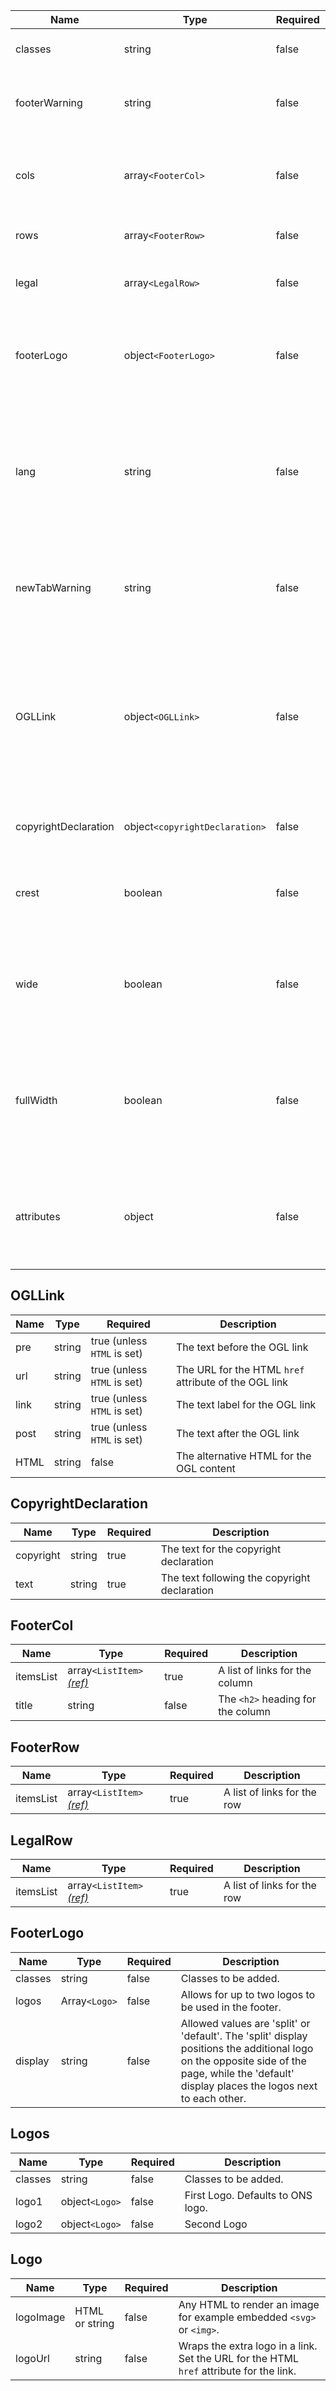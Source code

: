 | Name                 | Type                           | Required | Description                                                                                                                                          |
| -------------------- | ------------------------------ | -------- | ---------------------------------------------------------------------------------------------------------------------------------------------------- |
| classes              | string                         | false    | Classes to add to the footer                                                                                                                         |
| footerWarning        | string                         | false    | The HTML content for the footer warning panel                                                                                                        |
| cols                 | array`<FooterCol>`             | false    | An array of objects for each of the 3 allowed [footer columns](#footercol)                                                                           |
| rows                 | array`<FooterRow>`             | false    | An array for the first [footer row](#footerrow)                                                                                                      |
| legal                | array`<LegalRow>`              | false    | An array of for the [row of legal links](#legalrow)                                                                                                  |
| footerLogo           | object`<FooterLogo>`           | false    | Settings for a [footer logo](#footerLogo) in the footer to override the default ONS logo.                                                            |
| lang                 | string                         | false    | Set the ISO language code for current page to display the correct language ONS logo. Defaults to “en”.                                               |
| newTabWarning        | string                         | false    | Leading line of text to warn users that all footer links will open a new tab                                                                         |
| OGLLink              | object`<OGLLink>`              | false    | An object containing settings for the [Open Government Licence content](#ogllink). Set to “true” to display the default values for English and Welsh |
| copyrightDeclaration | object`<copyrightDeclaration>` | false    | Settings for the [Copyright Declaration](#copyrightdeclaration)                                                                                      |
| crest                | boolean                        | false    | Set to “true” display the UK Royal Coat or Arms in the footer                                                                                        |
| wide                 | boolean                        | false    | Set to “true” to increase the maximum width of the layout container to 1280px                                                                        |
| fullWidth            | boolean                        | false    | Set to “true” to increase the maximum width of the layout container to the full width of the viewport                                                |
| attributes           | object                         | false    | HTML attributes (for example, data attributes) to add to the footer                                                                                  |

## OGLLink

| Name | Type   | Required                    | Description                                           |
| ---- | ------ | --------------------------- | ----------------------------------------------------- |
| pre  | string | true (unless `HTML` is set) | The text before the OGL link                          |
| url  | string | true (unless `HTML` is set) | The URL for the HTML `href` attribute of the OGL link |
| link | string | true (unless `HTML` is set) | The text label for the OGL link                       |
| post | string | true (unless `HTML` is set) | The text after the OGL link                           |
| HTML | string | false                       | The alternative HTML for the OGL content              |

## CopyrightDeclaration

| Name      | Type   | Required | Description                                  |
| --------- | ------ | -------- | -------------------------------------------- |
| copyright | string | true     | The text for the copyright declaration       |
| text      | string | true     | The text following the copyright declaration |

## FooterCol

| Name      | Type                                                        | Required | Description                       |
| --------- | ----------------------------------------------------------- | -------- | --------------------------------- |
| itemsList | array`<ListItem>` [_(ref)_](/foundations/typography/#lists) | true     | A list of links for the column    |
| title     | string                                                      | false    | The `<h2>` heading for the column |

## FooterRow

| Name      | Type                                                        | Required | Description                 |
| --------- | ----------------------------------------------------------- | -------- | --------------------------- |
| itemsList | array`<ListItem>` [_(ref)_](/foundations/typography/#lists) | true     | A list of links for the row |

## LegalRow

| Name      | Type                                                        | Required | Description                 |
| --------- | ----------------------------------------------------------- | -------- | --------------------------- |
| itemsList | array`<ListItem>` [_(ref)_](/foundations/typography/#lists) | true     | A list of links for the row |

## FooterLogo

| Name    | Type          | Required | Description                                                                                                                                                                                   |
| ------- | ------------- | -------- | --------------------------------------------------------------------------------------------------------------------------------------------------------------------------------------------- |
| classes | string        | false    | Classes to be added.                                                                                                                                                                          |
| logos   | Array`<Logo>` | false    | Allows for up to two logos to be used in the footer.                                                                                                                                          |
| display | string        | false    | Allowed values are 'split' or 'default'. The 'split' display positions the additional logo on the opposite side of the page, while the 'default' display places the logos next to each other. |

## Logos

| Name    | Type           | Required | Description                       |
| ------- | -------------- | -------- | --------------------------------- |
| classes | string         | false    | Classes to be added.              |
| logo1   | object`<Logo>` | false    | First Logo. Defaults to ONS logo. |
| logo2   | object`<Logo>` | false    | Second Logo                       |

## Logo

| Name      | Type           | Required | Description                                                                             |
| --------- | -------------- | -------- | --------------------------------------------------------------------------------------- |
| logoImage | HTML or string | false    | Any HTML to render an image for example embedded `<svg>` or `<img>`.                    |
| logoUrl   | string         | false    | Wraps the extra logo in a link. Set the URL for the HTML `href` attribute for the link. |
